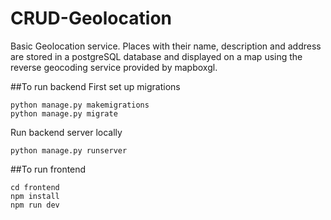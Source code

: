 # CRUD-Geolocation

Basic Geolocation service.
Places with their name, description and address are stored in a postgreSQL database and displayed on a map using the reverse geocoding service provided by mapboxgl.

##To run backend
First set up migrations
```
python manage.py makemigrations
python manage.py migrate
```

Run backend server locally
```
python manage.py runserver
```

##To run frontend
```
cd frontend
npm install
npm run dev
```
